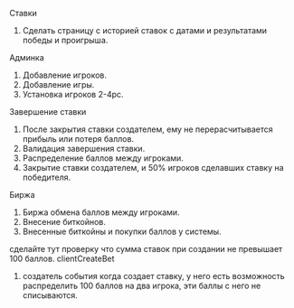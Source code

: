 Ставки
1. Сделать страницу с историей ставок с датами и результатами победы и проигрыша.

Админка
1. Добавление игроков.
2. Добавление игры.
3. Установка игроков 2-4pc.

Завершение ставки
1. После закрытия ставки создателем, ему не перерасчитывается прибыль или потеря баллов.
2. Валидация завершения ставки.
3. Распределение баллов между игроками.
4. Закрытие ставки создателем, и 50% игроков сделавших ставку на победителя.

Биржа
1. Биржа обмена баллов между игроками.
2. Внесение биткойнов.
3. Внесенные биткойны и покупки баллов у системы.




сделайте тут проверку что сумма ставок при создании не превышает 100 баллов. clientCreateBet
1. создатель события когда создает ставку, у него есть возможность распределить 100 баллов на два игрока, эти баллы с него не списываются.